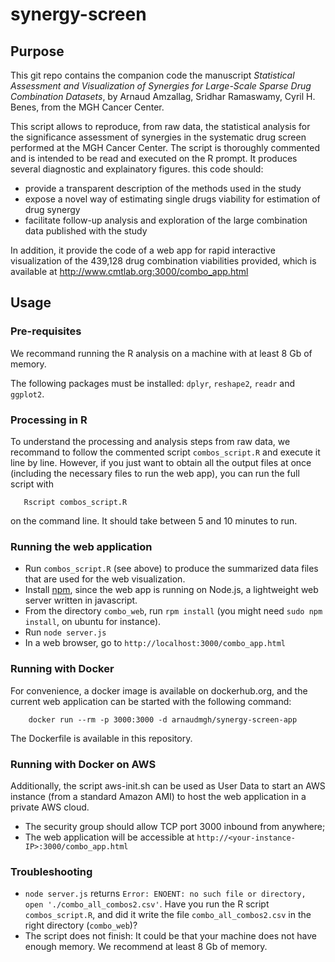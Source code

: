 # synergy-screen

## Purpose
This git repo contains the companion code the manuscript *Statistical Assessment and Visualization of Synergies for Large-Scale Sparse Drug Combination Datasets*, by Arnaud Amzallag, Sridhar Ramaswamy, Cyril H. Benes, from the MGH Cancer Center.

This script allows to reproduce, from raw data, the statistical analysis for the significance assessment of synergies in
the systematic drug screen performed at the MGH Cancer Center. The script is thoroughly commented and is intended to be
read and executed on the R prompt. It produces several diagnostic and explainatory figures. 
this code should:
* provide a transparent description of the methods used in the study
* expose a novel way of estimating single drugs viability for estimation of drug synergy
* facilitate follow-up analysis and exploration of the large combination data published with the study

In addition, it provide the code of a web app for rapid interactive visualization of the 439,128 drug combination
viabilities provided, which is available at http://www.cmtlab.org:3000/combo_app.html

## Usage

### Pre-requisites
We recommand running the R analysis on a machine with at least 8 Gb of memory.

The following packages must be installed: `dplyr`, `reshape2`, `readr` and `ggplot2`. 

### Processing in R
To understand the processing and analysis steps from raw data, we recommand to follow the commented script `combos_script.R` and execute it line by line.
However, if you just want to obtain all the output files at once (including the necessary files to run the web app),
you can run the full script with
```
   Rscript combos_script.R
```
on the command line. It should take between 5 and 10 minutes to run. 

### Running the web application
* Run `combos_script.R` (see above) to produce the summarized data files that are used for the web visualization.
* Install [npm](https://docs.npmjs.com/getting-started/installing-node), since the web app is running on Node.js,
a lightweight web server written in javascript. 
* From the directory `combo_web`, run `rpm install` (you might need `sudo npm install`, on ubuntu for instance). 
* Run `node server.js`
* In a web browser, go to `http://localhost:3000/combo_app.html`

### Running with Docker
For convenience, a docker image is available on dockerhub.org, and the current web application can be started with the following command:
```
    docker run --rm -p 3000:3000 -d arnaudmgh/synergy-screen-app
```
The Dockerfile is available in this repository.

### Running with Docker on AWS
Additionally, the script aws-init.sh can be used as User Data to start an AWS instance (from a standard Amazon AMI) to host the web application in a private AWS cloud. 
* The security group should allow TCP port 3000 inbound from anywhere;
* The web application will be accessible at `http://<your-instance-IP>:3000/combo_app.html`

### Troubleshooting
* `node server.js` returns `Error: ENOENT: no such file or directory, open './combo_all_combos2.csv'`. Have you run the R script `combos_script.R`, and did it write the file `combo_all_combos2.csv` in the right directory (`combo_web`)?
* The script does not finish: It could be that your machine does not have enough memory. We recommend at least 8 Gb of memory.
